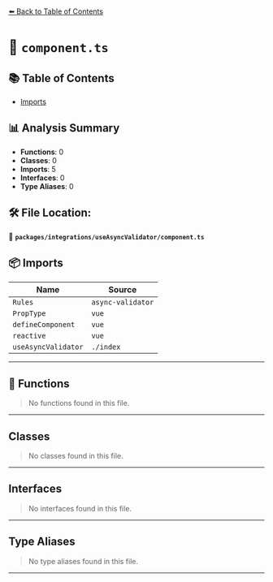 [⬅️ Back to Table of Contents](../../../index.md)

# 📄 `component.ts`

## 📚 Table of Contents

- [Imports](#imports)

## 📊 Analysis Summary

- **Functions**: 0
- **Classes**: 0
- **Imports**: 5
- **Interfaces**: 0
- **Type Aliases**: 0

## 🛠️ File Location:
📂 **`packages/integrations/useAsyncValidator/component.ts`**

## 📦 Imports

| Name | Source |
|------|--------|
| `Rules` | `async-validator` |
| `PropType` | `vue` |
| `defineComponent` | `vue` |
| `reactive` | `vue` |
| `useAsyncValidator` | `./index` |


---

## 🔧 Functions

> No functions found in this file.


---

## Classes

> No classes found in this file.


---

## Interfaces

> No interfaces found in this file.


---

## Type Aliases

> No type aliases found in this file.


---